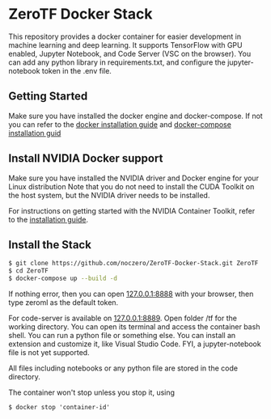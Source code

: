 ZeroTF Docker Stack
===============

This repository provides a docker container for easier development in machine learning and deep learning. It supports TensorFlow with GPU enabled, Jupyter Notebook, and Code Server (VSC on the browser). You can add any python library in requirements.txt, and configure the jupyter-notebook token in the .env file.

 
## Getting Started

Make sure you have installed the docker engine and docker-compose. If not you can refer to the [docker installation guide](https://docs.docker.com/engine/install/) and [docker-compose installation guid](https://docs.docker.com/compose/install/)

## Install NVIDIA Docker support

Make sure you have installed the NVIDIA driver and Docker engine for your Linux distribution Note that you do not need to install the CUDA Toolkit on the host system, but the NVIDIA driver needs to be installed.

For instructions on getting started with the NVIDIA Container Toolkit, refer to the [installation guide](https://docs.nvidia.com/datacenter/cloud-native/container-toolkit/install-guide.html#docker).

## Install the Stack

```bash
$ git clone https://github.com/noczero/ZeroTF-Docker-Stack.git ZeroTF
$ cd ZeroTF
$ docker-compose up --build -d
```

If nothing error, then you can open [127.0.0.1:8888](http://127.0.0.1:8888) with your browser, then type zeroml as the default token.

For code-server is available on [127.0.0.1:8889](http://127.0.0.1:8888). Open folder /tf for the working directory. You can open its terminal and access the container bash shell. You can run a python file or something else. You can install an extension and customize it, like Visual Studio Code. FYI, a jupyter-notebook file is not yet supported.

All files including notebooks or any python file are stored in the code directory. 

The container won't stop unless you stop it, using 
``` 
$ docker stop 'container-id' 
```


